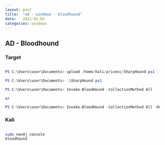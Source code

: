 ```yaml
---
layout: post
title:  "ad - windows - bloodhound"
date:   2022-01-01
categories: windows
---
```



## AD - Bloodhound


### Target


```powershell

PS C:\Users\user\Documents> upload /home/kali/privesc/SharpHound.ps1

PS C:\Users\user\Documents> .\SharpHound.ps1

PS C:\Users\user\Documents> Invoke-BloodHound -CollectionMethod All

or 

PS C:\Users\user\Documents> Invoke-BloodHound -CollectionMethod All -Domain DC0.EXAMPLE.LOCAL -ZipFilename dc.zip

```

### Kali


```bash

sudo neo4j console
bloodhound
```